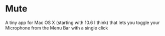 Mute
====

A tiny app for Mac OS X (starting with 10.6 I think) that lets you toggle your Microphone from the Menu Bar with a single click